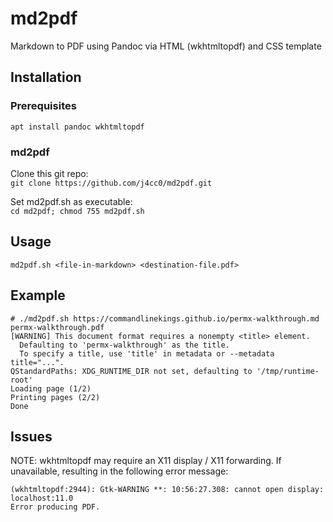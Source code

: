# md2pdf

Markdown to PDF using Pandoc via HTML (wkhtmltopdf) and CSS template

## Installation

### Prerequisites

`apt install pandoc wkhtmltopdf`

### md2pdf

Clone this git repo:  
`git clone https://github.com/j4cc0/md2pdf.git`

Set md2pdf.sh as executable:  
`cd md2pdf; chmod 755 md2pdf.sh`

## Usage

`md2pdf.sh <file-in-markdown> <destination-file.pdf>`

## Example

```
# ./md2pdf.sh https://commandlinekings.github.io/permx-walkthrough.md permx-walkthrough.pdf
[WARNING] This document format requires a nonempty <title> element.
  Defaulting to 'permx-walkthrough' as the title.
  To specify a title, use 'title' in metadata or --metadata title="...".
QStandardPaths: XDG_RUNTIME_DIR not set, defaulting to '/tmp/runtime-root'
Loading page (1/2)
Printing pages (2/2)
Done
```

## Issues

NOTE: wkhtmltopdf may require an X11 display / X11 forwarding. If unavailable, resulting in the following error message:

```
(wkhtmltopdf:2944): Gtk-WARNING **: 10:56:27.308: cannot open display: localhost:11.0
Error producing PDF.
```




